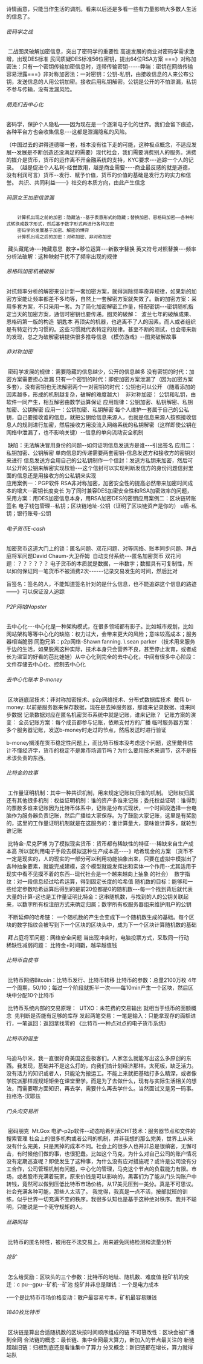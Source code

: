 诗情画意，只能当作生活的调剂。看来以后还是多看一些有力量影响大多数人生活的信息了。

###### 密码学之战

​		二战图灵破解加密信息，突出了密码学的重要性
​		高速发展的商业对密码学需求激增，出现DES标准
​		民间质疑DES标准56位密钥，提出64位RSA方案
​		===》对称加密法：只有一个密钥传输加密信息时，连带传输密钥-----弊端：密钥在网络传输容易泄露
​		===》非对称加密法：一对密钥：公钥-私钥，由接收信息的人来公布公钥，发送信息的人用公钥加密。接收后用私钥解密。公钥是公开的不怕泄漏，私钥不参与传输，没有泄漏风险。



###### 朋克们去中心化

​		密码学，保护个人隐私——因为现在是一个逐渐电子化的世界。我们会留下痕迹，各种平台方也会收集信息---这都是泄漏隐私的风险。

​		（中国过去的讲得道德哪一套，根本没有往下走的可能，这种极点概念，不适应发展--发展是不断创造还没满足的需要）
​		现代社会，我们需要消费别人的服务。消费的媒介是货币，货币的运作离不开金融系统的支持，KYC要求---追踪一个人的记录。
​		（越是促进个人私利-经世致用，越是商业需要----商业最反感的就是道德，没有利润可言）
​		货币--发行、赋予价值，货币的价值的基础是发行方的实力和信誉。
​		共识、共同利益——》社交的本质方向，由此产生信念



###### 玛丽女王加密信泄漏

		计算机出现之前的加密：隐藏法--基于表意形式的隐藏；替换加密、恩格码加密——各种形式转换成数字形式，然后基于数字形式再进行各种加密
		密码学的发展基于加密、解密的博弈
		计算机出现之后的加密：对称加密、非对称加密

​		藏头藏尾诗---掩藏意思
​		数字+移位运算---新数字替换
​		英文符号对照替换---频率分析法破解：这种映射干扰不了频率出现的规律		

###### 恩格码加密机被破解

​		对抗频率分析的解密来设计新一套加密方案，就得消除频率奇异规律，如果新的加密方案能让频率都差不多均等，自然上一套解密方案就失效了。
​		新的加密方案：采用多套方案，不只采用一套。为了简化加密解密工作量，搭配密钥---密钥随机指定当天的加密方案，通信时密钥也要传递。
​		图灵的破解：
​				波兰七年的破解成果、恩格码第一版的构造
​				钥匙本
​				再顶尖的机器，也逃离不了人的因素。而人或者组织是有特定行为习惯的。这些习惯就代表特定的规律。甚至不断的测试，也会带来新的发现，总之为破解密钥提供很多推导信息
《模仿游戏》--图灵破解故事



###### 非对称加密

​		密码学发展的规律：需要隐藏的信息越少，公开的信息越多
​		没有密钥的时代：加密方案需要担心泄漏
​		只有一个密钥的时代：即使加密方案泄漏了（因为加密方案多套），没有密钥也无法解密
​		两个一对密钥的时代：公钥也可以公开
​		（随着添加的因素越多，形成的机制越复杂，破解的难度越大）
​		非对称加密：
​				公钥和私钥，由软件一同产生，相互解密由数学运算保证
​				应用规律：公钥加密、私钥解密、私钥加密、公钥解密
​				应用一：公钥加密、私钥解密
​							每个人维护一套属于自己的公私钥，自己要接收谁的信息，就把公钥给信息来源人，也就是信息来源人按照接收信息人的规则进行加密，然后接收方用没流入网络系统的私钥解密（这样即使公钥在网络中泄漏了，也不影响关键）--信息的单向流动安全机制

​							缺陷：无法解决冒用身份的问题--如何证明信息发送方是谁---引出签名
​				应用二：私钥加密、公钥解密
​							单向信息的传递需要两套密钥-信息发送方和接收方的密钥对来进行
​							信息发送方会用自己的公私钥制作一个信封：发送方私钥来加密，然后可以公开的公钥来解密实现校验---这个信封可以实现判断发信方的身份问题
​							信封里面的信息还是用接收方的公私钥来实现			
​			应用案例一：PGP软件
​					RSA非对称加密，加密安全性的提高必然带来加密时间成本的增大--密钥长度变长
​					为了同时兼容DES加密安全性和RSA加密效率的问题，采用方案：用DES加密信息本身，用RSA加密DES的密钥
​			应用案例二：区块链转账签名
​					电子钱包管理--私钥；区块链地址-公钥（证明了区块链资产是你的）
​					u盾-私钥；银行账号-公钥



###### 电子货币E-cash

​		加密货币这道大门上的锁：匿名问题、双花问题、对等网络、账本同步问题、拜占庭将军问题
​		David Chaum-大卫乔姆
​		自动支付系统---匿名加密货币
​		双花问题：？？？？？？
​				电子货币的本质就是数据，一串数字；数据具有可复制性，所以如何保证同一笔货币不被消费2次
​				------记录交易发生的时间，然后比对

​		盲签名：签名的人，不能知道签名针对的是什么信息，也不能追踪这个信息的路迹——》可以保证没人追踪



###### P2P网站Napster

​		去中心化---中心化是一种架构模式，在很多领域都有影子。比如城市规划，比如网站架构等等
​		中心化的缺陷：权力过大，会带来更大的风险；意味较高成本；服务器相当脆弱
​		同胞兄弟：p2p网络-Shawn fanning.  \ sean parker
​		（技术用来服务手边的生活，如果脱离这种实际，技术本身只会营养不良，甚至停止发育，或者成长为温室的好看的芭比娃娃）
​		从中心化到完全的去中心化，中间有很多中心阶段：文件存储去中心化、控制去中心化



###### 去中心化账本 B-money

​		区块链底层技术：非对称加密技术、p2p网络技术、分布式数据库技术
​		戴伟
​		b-money:
​				以前是服务器来保存数据，现在是去掉服务器，那谁来记录数据、谁来同步数据
​				记录数据对应在匿名机密货币系统中就是记账，谁来记账？
​						记账方案的演变：
​								全员记账方案：每个成员都参与记账，依赖支付方的广播
​								临时服务器方案：多个服务器记账，发送b-money时走过的节点，然后发送时进行验证

​				b-money搁浅在货币稳定性问题上，而比特币根本没考虑这个问题，这里戴伟估计不懂经济学，货币的稳定不是靠市场调节吗？为什么要用技术来调节，这不是技术该负责的东西。

###### 比特金的故事	

​		工作量证明机制：其中一种共识机制，用来规定记账权归谁的机制。
​		记账权归属还有其他很多机制：权益证明机制：谁的资产多谁来记账；委托权益证明：谁得到的票数多谁来记账
​		因为比特币体系中，记账是分布式现状，一个时间段选择一台电脑作为服务器负责记账，然后广播给大家保存。为了鼓励大家记账，这里是有奖励的，这里的工作量证明机制就是在这服务的：谁计算量大，意味谁计算多，就轮到谁记账
​		

​		比特金-尼克萨博
​				为了模拟现实货币：货币都有稀缺性的特征---稀缺来自生产成本高
​				所以就利用电子手段去模拟这种生产成本高----》哈希现金的方案
​				（货币不一定是现实的，人的现实的一部分可以利用功能抽象出来，只要在虚拟中模拟出了各种抽象要素，就能完成建模，这个模型就能发挥出和实体一个作用--尤其适用于现实中看不见摸不着的东西--现代社会是一个越来越向上抽象 的社会）
​				数字指纹：对一段信息经过哈希运算，得到固定长度的哈希值
​				随机数的目标：能够和一些给定参数哈希运算后得到的是前20位都是0的随机数---每一个找到背后就代表大量的计算-这也是工作量证明
​				比特金：这串随机数，与找到的人的公钥关联起来，以数字所有权注册方式来确定归属；数字所有权服务器组来维护用户的公钥



​		不断延伸的哈希链：
​				一个随机数的产生会变成下一个随机数生成的基础。每个区块的数字指纹会被写到下一个区块的区块头中，成为下一个区块计算随机数的基础
​		

​		拜占庭将军问题：网络安全问题
​				当出现冲突时，电脑投票方式，采取同一行动
​		稀缺性减弱问题：
​				比特金+时间戳，越早越值钱



###### 比特币白皮书

​		比特币网络Bitcoin：比特币发行、比特币转移
​		比特币的参数：总量2100万枚
​				4年一个周期，50/10；每过一个阶段就折半一次——每10min产生一个区块，然后区块中分配10个比特币

​		比特币系统内部的交易原理：
​				UTXO：未花费的交易输出
​				就相当于纸币的面额概念
​				先判断是否能有足够的库存
​				发起两笔交易：一笔是输入：只能拿现存的面额进行，一笔返回：返回拿找零的
​		《比特币-一种点对点的电子货币系统》	



###### 	比特币的诞生					

​			马迪马尔米，我一直很好奇美国这些极客们。人家怎么就能写出这么多原创的东西。我发现，基础并不是这么打的，向我们搞计划经济那样。太死板，缺乏活力。没有活力的知识或者人，只能沦为搬运工。
​		不能上来就把基础打多么精深，或者像学院派那样规规矩矩坐在课堂里学。而是为了去做什么，现有与实际生活相关的想法，而需要哪方面知识，再去学，需要什么再去学什么。当然面试又是另一码事。
​		拉格洛-汉耶兹



###### 门头沟交易所

​		密码朋克
​		Mt.Gox 
​		电驴-p2p软件--动态哈希列表DHT技术：服务器节点和文件的搜索管理
​		社会上的很多机构或者公司的机制，并非我想的那么完美，世界上从来没有什么完美，只是黑掉的成本不同。社会上的很多人也并非总是很缜密，无懈可击，有时候他们做的事，也很犯蠢。比如这个马克，为什么对自己公司的账户情况没有定期巡查呢？即使发生了这种事，为什么没有应对措施呢？或许是公司没有分工合作，公司管理机制有问题，中心化的管理，马克这个节点的负载能力有限。
​		市场，或者股市充满着玩家，原来价钱是可以影响的，黑客们为了能从门头沟账户中转钱，竟然可以做到压低比特币市场价格，从17美元压到一美分。真是不可思议。
​		社会充满各种可能，那些人太活了。
​		我觉得，我真是一点不活，按部就班的训练，似乎世界一切充满不变的秩序。我很多认知也是基于这种绝对秩序。我并不聪明，只能说是一个死守规矩的人。



###### 丝路网站

​		比特币的匿名特性，被用在不法交易上。用来避免网络检测和流量分析

###### 挖矿

​		怎么给奖励：区块头的三个参数：比特币的地址、随机数、难度值
​		挖矿机的变迁：c pu--gpu--矿机--矿池
​		挖矿并非总是赚钱：一个是电力成本

-一个是比特币市场价格变动：散户最容易亏本，矿机最容易赚钱

###### 1840枚比特币

​		区块链是算出合适随机数的区块按时间顺序组成的链
​		不可篡改性：区块会被广播到全网
​		合法链的概念：最长链、集中全网最大算力，新加入的节点最关注的
​		新链超越旧链：归根到底还是看谁集中了算力
​		分叉概念：新旧链都在增长，算力就得站队